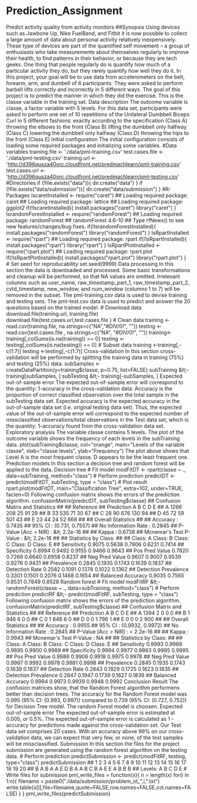 # Prediction_Assignment
Predict activity quality from activity monitors ##Synopsis  Using devices such as Jawbone Up, Nike FuelBand, and Fitbit it is now possible to collect a large amount of data about personal activity relatively inexpensively. These type of devices are part of the quantified self movement – a group of enthusiasts who take measurements about themselves regularly to improve their health, to find patterns in their behavior, or because they are tech geeks. One thing that people regularly do is quantify how much of a particular activity they do, but they rarely quantify how well they do it. In this project, your goal will be to use data from accelerometers on the belt, forearm, arm, and dumbell of 6 participants. They were asked to perform barbell lifts correctly and incorrectly in 5 different ways.  The goal of this project is to predict the manner in which they did the exercise. This is the classe variable in the training set.  Data description The outcome variable is classe, a factor variable with 5 levels. For this data set, participants were asked to perform one set of 10 repetitions of the Unilateral Dumbbell Biceps Curl in 5 different fashions:  exactly according to the specification (Class A) throwing the elbows to the front (Class B) lifting the dumbbell only halfway (Class C) lowering the dumbbell only halfway (Class D) throwing the hips to the front (Class E) Initial configuration The initial configuration consists of loading some required packages and initializing some variables.  #Data variables training.file   &lt;- './data/pml-training.csv' test.cases.file &lt;- './data/pml-testing.csv' training.url    &lt;- 'http://d396qusza40orc.cloudfront.net/predmachlearn/pml-training.csv' test.cases.url  &lt;- 'http://d396qusza40orc.cloudfront.net/predmachlearn/pml-testing.csv'  #Directories if (!file.exists("data")){   dir.create("data") } if (!file.exists("data/submission")){   dir.create("data/submission") }  #R-Packages IscaretInstalled &lt;- require("caret") ## Loading required package: caret ## Loading required package: lattice ## Loading required package: ggplot2 if(!IscaretInstalled){     install.packages("caret")     library("caret")     }  IsrandomForestInstalled &lt;- require("randomForest") ## Loading required package: randomForest ## randomForest 4.6-10 ## Type rfNews() to see new features/changes/bug fixes. if(!IsrandomForestInstalled){     install.packages("randomForest")     library("randomForest")     }  IsRpartInstalled &lt;- require("rpart") ## Loading required package: rpart if(!IsRpartInstalled){     install.packages("rpart")     library("rpart")     }  IsRpartPlotInstalled &lt;- require("rpart.plot") ## Loading required package: rpart.plot if(!IsRpartPlotInstalled){     install.packages("rpart.plot")     library("rpart.plot")     }  # Set seed for reproducability set.seed(9999) Data processing In this section the data is downloaded and processed. Some basic transformations and cleanup will be performed, so that NA values are omitted. Irrelevant columns such as user_name, raw_timestamp_part_1, raw_timestamp_part_2, cvtd_timestamp, new_window, and num_window (columns 1 to 7) will be removed in the subset.  The pml-training.csv data is used to devise training and testing sets. The pml-test.csv data is used to predict and answer the 20 questions based on the trained model.  # Download data download.file(training.url, training.file) download.file(test.cases.url,test.cases.file )  # Clean data training   &lt;-read.csv(training.file, na.strings=c("NA","#DIV/0!", "")) testing &lt;-read.csv(test.cases.file , na.strings=c("NA", "#DIV/0!", "")) training&lt;-training[,colSums(is.na(training)) == 0] testing &lt;-testing[,colSums(is.na(testing)) == 0]  # Subset data training   &lt;-training[,-c(1:7)] testing &lt;-testing[,-c(1:7)] Cross-validation In this section cross-validation will be performed by splitting the training data in training (75%) and testing (25%) data.  subSamples &lt;- createDataPartition(y=training$classe, p=0.75, list=FALSE) subTraining &lt;- training[subSamples, ]  subTesting &lt;- training[-subSamples, ] Expected out-of-sample error The expected out-of-sample error will correspond to the quantity: 1-accuracy in the cross-validation data. Accuracy is the proportion of correct classified observation over the total sample in the subTesting data set. Expected accuracy is the expected accuracy in the out-of-sample data set (i.e. original testing data set). Thus, the expected value of the out-of-sample error will correspond to the expected number of missclassified observations/total observations in the Test data set, which is the quantity: 1-accuracy found from the cross-validation data set.  Exploratory analysis The variable classe contains 5 levels. The plot of the outcome variable shows the frequency of each levels in the subTraining data.  plot(subTraining$classe, col="orange", main="Levels of the variable classe", xlab="classe levels", ylab="Frequency")   The plot above shows that Level A is the most frequent classe. D appears to be the least frequent one.  Prediction models In this section a decision tree and random forest will be applied to the data.  Decision tree # Fit model modFitDT &lt;- rpart(classe ~ ., data=subTraining, method="class")  # Perform prediction predictDT &lt;- predict(modFitDT, subTesting, type = "class")  # Plot result rpart.plot(modFitDT, main="Classification Tree", extra=102, under=TRUE, faclen=0)   Following confusion matrix shows the errors of the prediction algorithm.  confusionMatrix(predictDT, subTesting$classe) ## Confusion Matrix and Statistics ##  ##           Reference ## Prediction    A    B    C    D    E ##          A 1266  208   25   91   29 ##          B   33  535   71   30   67 ##          C   28   90  676  130   94 ##          D   45   72   59  501   43 ##          E   23   44   24   52  668 ##  ## Overall Statistics ##                                           ##                Accuracy : 0.7435          ##                  95% CI : (0.731, 0.7557) ##     No Information Rate : 0.2845          ##     P-Value [Acc > NIR] : &lt; 2.2e-16       ##                                           ##                   Kappa : 0.6738          ##  Mcnemar's Test P-Value : &lt; 2.2e-16       ##  ## Statistics by Class: ##  ##                      Class: A Class: B Class: C Class: D Class: E ## Sensitivity            0.9075   0.5638   0.7906   0.6231   0.7414 ## Specificity            0.8994   0.9492   0.9155   0.9466   0.9643 ## Pos Pred Value         0.7820   0.7269   0.6640   0.6958   0.8237 ## Neg Pred Value         0.9607   0.9007   0.9539   0.9276   0.9431 ## Prevalence             0.2845   0.1935   0.1743   0.1639   0.1837 ## Detection Rate         0.2582   0.1091   0.1378   0.1022   0.1362 ## Detection Prevalence   0.3301   0.1501   0.2076   0.1468   0.1654 ## Balanced Accuracy      0.9035   0.7565   0.8531   0.7849   0.8528 Random forest # Fit model modFitRF &lt;- randomForest(classe ~ ., data=subTraining, method="class")  # Perform prediction predictRF &lt;- predict(modFitRF, subTesting, type = "class") Following confusion matrix shows the errors of the prediction algorithm.  confusionMatrix(predictRF, subTesting$classe) ## Confusion Matrix and Statistics ##  ##           Reference ## Prediction    A    B    C    D    E ##          A 1394    2    0    0    0 ##          B    1  946    8    0    0 ##          C    0    1  846    6    0 ##          D    0    0    1  796    1 ##          E    0    0    0    2  900 ##  ## Overall Statistics ##                                            ##                Accuracy : 0.9955           ##                  95% CI : (0.9932, 0.9972) ##     No Information Rate : 0.2845           ##     P-Value [Acc > NIR] : &lt; 2.2e-16        ##                                            ##                   Kappa : 0.9943           ##  Mcnemar's Test P-Value : NA               ##  ## Statistics by Class: ##  ##                      Class: A Class: B Class: C Class: D Class: E ## Sensitivity            0.9993   0.9968   0.9895   0.9900   0.9989 ## Specificity            0.9994   0.9977   0.9983   0.9995   0.9995 ## Pos Pred Value         0.9986   0.9906   0.9918   0.9975   0.9978 ## Neg Pred Value         0.9997   0.9992   0.9978   0.9981   0.9998 ## Prevalence             0.2845   0.1935   0.1743   0.1639   0.1837 ## Detection Rate         0.2843   0.1929   0.1725   0.1623   0.1835 ## Detection Prevalence   0.2847   0.1947   0.1739   0.1627   0.1839 ## Balanced Accuracy      0.9994   0.9973   0.9939   0.9948   0.9992 Conclusion Result The confusion matrices show, that the Random Forest algorithm performens better than decision trees. The accuracy for the Random Forest model was 0.995 (95% CI: (0.993, 0.997)) compared to 0.739 (95% CI: (0.727, 0.752)) for Decision Tree model. The random Forest model is choosen.  Expected out-of-sample error The expected out-of-sample error is estimated at 0.005, or 0.5%. The expected out-of-sample error is calculated as 1 - accuracy for predictions made against the cross-validation set. Our Test data set comprises 20 cases. With an accuracy above 99% on our cross-validation data, we can expect that very few, or none, of the test samples will be missclassified.  Submission In this section the files for the project submission are generated using the random forest algorithm on the testing data.  # Perform prediction predictSubmission &lt;- predict(modFitRF, testing, type="class") predictSubmission ##  1  2  3  4  5  6  7  8  9 10 11 12 13 14 15 16 17 18 19 20  ##  B  A  B  A  A  E  D  B  A  A  B  C  B  A  E  E  A  B  B  B  ## Levels: A B C D E # Write files for submission pml_write_files = function(x){   n = length(x)   for(i in 1:n){     filename = paste0("./data/submission/problem_id_",i,".txt")     write.table(x[i],file=filename,quote=FALSE,row.names=FALSE,col.names=FALSE)   } }  pml_write_files(predictSubmission)
